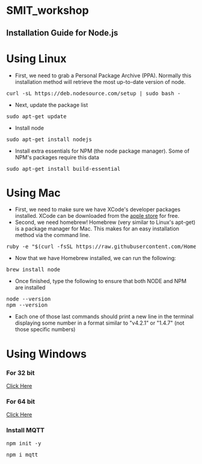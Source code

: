 # SMIT_workshop

## Installation Guide for Node.js

# Using Linux
* First, we need to grab a Personal Package Archive (PPA). Normally this installation method will retrieve the most up-to-date version of node.
<pre>curl -sL https://deb.nodesource.com/setup | sudo bash - </pre>
* Next, update the package list
<pre>sudo apt-get update</pre>
* Install node
<pre>sudo apt-get install nodejs</pre>
* Install extra essentials for NPM (the node package manager).  Some of NPM's packages require this data
<pre>sudo apt-get install build-essential</pre>

# Using Mac
* First, we need to make sure we have XCode's developer packages installed.  XCode can be downloaded from the [apple store](https://itunes.apple.com/us/app/xcode/id497799835?mt=12) for free.
* Second, we need homebrew! Homebrew (very similar to Linux's apt-get) is a package manager for Mac.  This makes for an easy installation method via the command line.  
<pre>ruby -e "$(curl -fsSL https://raw.githubusercontent.com/Homebrew/install/master/install)"</pre>
* Now that we have Homebrew installed, we can run the following:
<pre>brew install node</pre>
* Once finished, type the following to ensure that both NODE and NPM are installed
<pre>
node --version
npm --version
</pre>
* Each one of those last commands should print a new line in the terminal displaying some number in a format similar to "v4.2.1" or "1.4.7" (not those specific numbers)

# Using Windows
### For 32 bit
  [Click Here](https://nodejs.org/dist/v12.14.1/node-v12.14.1-x86.msi)
### For 64 bit
  [Click Here](https://nodejs.org/dist/v12.14.1/node-v12.14.1-x64.msi)
  
 
### Install MQTT
<pre>
npm init -y
</pre>
<pre>
npm i mqtt
</pre>
